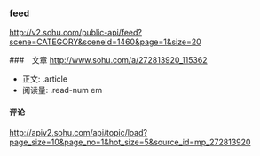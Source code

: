 
### feed
http://v2.sohu.com/public-api/feed?scene=CATEGORY&sceneId=1460&page=1&size=20

###　文章
http://www.sohu.com/a/272813920_115362

 * 正文: .article
 * 阅读量: .read-num em
 

#### 评论
http://apiv2.sohu.com/api/topic/load?page_size=10&page_no=1&hot_size=5&source_id=mp_272813920